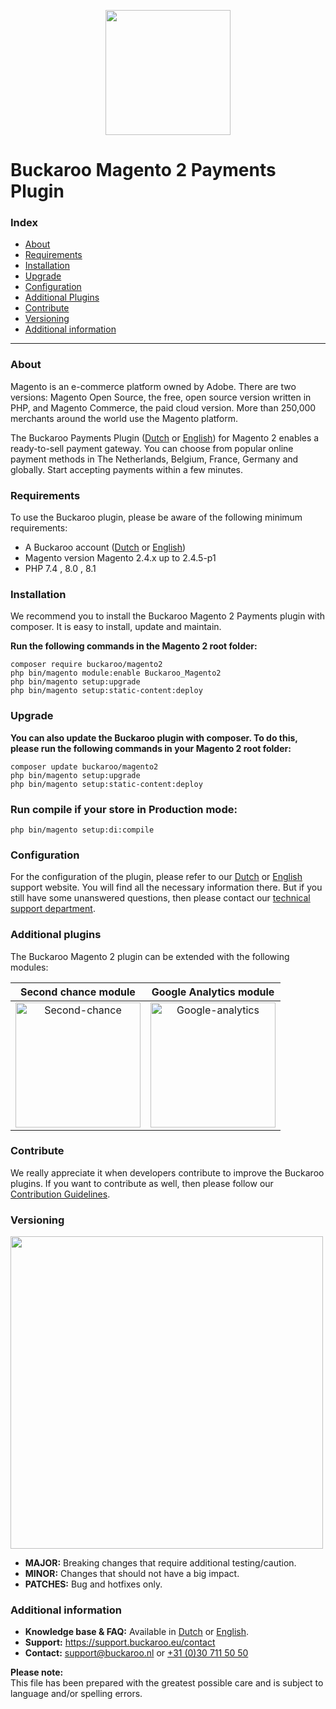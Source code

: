<p align="center">
  <img src="https://www.buckaroo.nl/media/3473/magento2_icon.png" width="200px" position="center">
</p>

# Buckaroo Magento 2 Payments Plugin

### Index
- [About](#about)
- [Requirements](#requirements)
- [Installation](#installation)
- [Upgrade](#upgrade)
- [Configuration](#configuration)
- [Additional Plugins](#additional-plugins)
- [Contribute](#contribute)
- [Versioning](#versioning)
- [Additional information](#additional-information)
---

### About

Magento is an e-commerce platform owned by Adobe. There are two versions: Magento Open Source, the free, open source version written in PHP, and Magento Commerce, the paid cloud version.
More than 250,000 merchants around the world use the Magento platform.

The Buckaroo Payments Plugin ([Dutch](https://support.buckaroo.nl/categorieen/plugins/magento-2) or [English](https://support.buckaroo.eu/categories/plugins/magento-2)) for Magento 2 enables a ready-to-sell payment gateway. You can choose from popular online payment methods in The Netherlands, Belgium, France, Germany and globally.
Start accepting payments within a few minutes.

### Requirements

To use the Buckaroo plugin, please be aware of the following minimum requirements:
- A Buckaroo account ([Dutch](https://www.buckaroo.nl/start) or [English](https://www.buckaroo.eu/solutions/request-form))
- Magento version Magento 2.4.x up to 2.4.5-p1
- PHP 7.4 , 8.0 , 8.1

### Installation

We recommend you to install the Buckaroo Magento 2 Payments plugin with composer. It is easy to install, update and maintain.

**Run the following commands in the Magento 2 root folder:**
```
composer require buckaroo/magento2
php bin/magento module:enable Buckaroo_Magento2
php bin/magento setup:upgrade
php bin/magento setup:static-content:deploy
```

### Upgrade

**You can also update the Buckaroo plugin with composer.
To do this, please run the following commands in your Magento 2 root folder:**

```
composer update buckaroo/magento2
php bin/magento setup:upgrade
php bin/magento setup:static-content:deploy
```

### Run compile if your store in Production mode:
````
php bin/magento setup:di:compile
````

### Configuration

For the configuration of the plugin, please refer to our [Dutch](https://support.buckaroo.nl/categorieen/plugins/magento-2) or [English](https://support.buckaroo.eu/categories/plugins/magento-2) support website.
You will find all the necessary information there. But if you still have some unanswered questions, then please contact our [technical support department](mailto:support@buckaroo.nl).

### Additional plugins

The Buckaroo Magento 2 plugin can be extended with the following modules:

| Second chance module             | Google Analytics module  |
:-------------------------:|:-------------------------:
[<img src="https://www.buckaroo.nl/media/3479/magento2_secondchance_icon.png" alt="Second-chance" width="200"/>](/v1/docs/second-chance-module)|  [<img src="https://www.buckaroo.nl/media/3478/magento2_googleanalytics_icon.png" alt="Google-analytics" width="200"/>](/v1/docs/google-analytics-module)|

### Contribute

We really appreciate it when developers contribute to improve the Buckaroo plugins.
If you want to contribute as well, then please follow our [Contribution Guidelines](CONTRIBUTING.md).

### Versioning 
<p align="left">
  <img src="https://www.buckaroo.nl/media/3480/magento_versioning.png" width="500px" position="center">
</p>

- **MAJOR:** Breaking changes that require additional testing/caution.
- **MINOR:** Changes that should not have a big impact.
- **PATCHES:** Bug and hotfixes only.

### Additional information
- **Knowledge base & FAQ:** Available in [Dutch](https://support.buckaroo.nl/categorieen/plugins/magento-2) or [English](https://support.buckaroo.eu/categories/plugins/magento-2).
- **Support:** https://support.buckaroo.eu/contact
- **Contact:** [support@buckaroo.nl](mailto:support@buckaroo.nl) or [+31 (0)30 711 50 50](tel:+310307115050)

<b>Please note:</b><br>
This file has been prepared with the greatest possible care and is subject to language and/or spelling errors.
